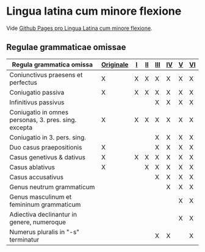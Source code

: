 # Lingua latina cum minore flexione

Vide [Github Pages pro Lingua Latina cum minore flexione](https://bonachanco.github.io/lingua-latina-cum-minore-flexione/).

## Regulae grammaticae omissae

| Regula grammatica omissa                             | [Originale](Schema-originale.md) | [I](Schema-I.md) | [II](Schema-II.md) | [III](Schema-III.md) | [IV](Schema-IV.md) | [V](Schema-V.md) | [VI](Schema-VI.md) |
|------------------------------------------------------|-------|---|----|-----|----|---|----|
| Coniunctivus praesens et perfectus                   | X     | X | X  | X   | X  | X | X  |
| Coniugatio passiva                                   | X     | X | X  | X   | X  | X | X  |
| Infinitivus passivus                                 |       |   |    | X   | X  | X | X  |
| Coniugatio in omnes personas, 3. pres. sing. excepta | X     | X | X  | X   | X  | X | X  |
| Coniugatio in 3. pers. sing.                         |       |   |    | X   | X  | X | X  |
| Duo casus praepositionis                             | X     |   |    | X   | X  | X | X  |
| Casus genetivus & dativus                            | X     | X | X  | X   | X  | X | X  |
| Casus ablativus                                      | X     |   | X  | X   | X  | X | X  |
| Casus accusativus                                    |       |   |    | X   | X  | X | X  |
| Genus neutrum grammaticum                            |       |   |    |     | X  | X | X  |
| Genus masculinum et femininum grammaticum            |       |   |    |     |    | X | X  |
| Adiectiva declinantur in genere, numeroque           |       |   |    |     |    | X | X  |
| Numerus pluralis in "-s" terminatur                  |       |   |    | X   | X  |   | X  |